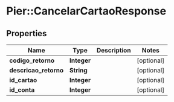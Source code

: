 # Pier::CancelarCartaoResponse

## Properties
Name | Type | Description | Notes
------------ | ------------- | ------------- | -------------
**codigo_retorno** | **Integer** |  | [optional] 
**descricao_retorno** | **String** |  | [optional] 
**id_cartao** | **Integer** |  | [optional] 
**id_conta** | **Integer** |  | [optional] 


